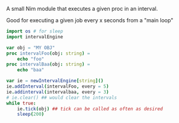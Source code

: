 A small Nim module that 
executes a given proc in an interval.

Good for executing a given job every x seconds
from a "main loop"


```nim
import os # for sleep
import intervalEngine

var obj = "MY OBJ"
proc intervalFoo(obj: string) = 
    echo "foo"
proc intervalBaa(obj: string) = 
    echo "baa"

var ie = newIntervalEngine[string]()
ie.addInterval(intervalFoo, every = 5)
ie.addinterval(intervalbaa, every = 3)
# ie.clear() ## would clear the intervals
while true:
    ie.tick(obj) ## tick can be called as often as desired
    sleep(200)
```
